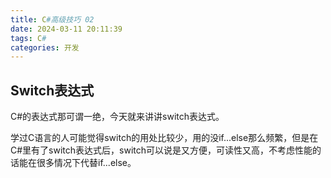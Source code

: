 ```yaml
---
title: C#高级技巧 02
date: 2024-03-11 20:11:39
tags: C#
categories: 开发
---
```


## Switch表达式

C#的表达式那可谓一绝，今天就来讲讲switch表达式。

学过C语言的人可能觉得switch的用处比较少，用的没if...else那么频繁，但是在C#里有了switch表达式后，switch可以说是又方便，可读性又高，不考虑性能的话能在很多情况下代替if...else。

## 